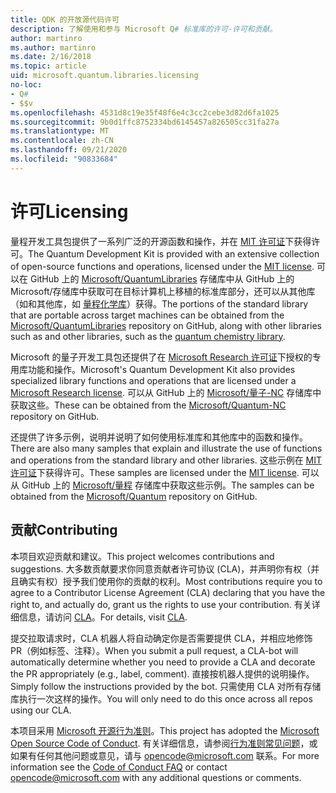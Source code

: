 ```yaml
---
title: QDK 的开放源代码许可
description: 了解使用和参与 Microsoft Q# 标准库的许可-许可和贡献。
author: martinro
ms.author: martinro
ms.date: 2/16/2018
ms.topic: article
uid: microsoft.quantum.libraries.licensing
no-loc:
- Q#
- $$v
ms.openlocfilehash: 4531d8c19e35f48f6e4c3cc2cebe3d82d6fa1025
ms.sourcegitcommit: 9b0d1ffc8752334bd6145457a826505cc31fa27a
ms.translationtype: MT
ms.contentlocale: zh-CN
ms.lasthandoff: 09/21/2020
ms.locfileid: "90833684"
---
```

# <a name="licensing"></a><span data-ttu-id="43a54-103">许可</span><span class="sxs-lookup"><span data-stu-id="43a54-103">Licensing</span></span> #

<span data-ttu-id="43a54-104">量程开发工具包提供了一系列广泛的开源函数和操作，并在 [MIT 许可证](https://github.com/Microsoft/Quantum/blob/main/LICENSE.txt)下获得许可。</span><span class="sxs-lookup"><span data-stu-id="43a54-104">The Quantum Development Kit is provided with an extensive collection of open-source functions and operations, licensed under the [MIT license](https://github.com/Microsoft/Quantum/blob/main/LICENSE.txt).</span></span>
<span data-ttu-id="43a54-105">可以在 GitHub 上的 [Microsoft/QuantumLibraries](https://github.com/Microsoft/QuantumLibraries) 存储库中从 GitHub 上的 Microsoft/存储库中获取可在目标计算机上移植的标准库部分，还可以从其他库（如和其他库，如 [量程化学库](xref:microsoft.quantum.chemistry.concepts.intro)）获得。</span><span class="sxs-lookup"><span data-stu-id="43a54-105">The portions of the standard library that are portable across target machines can be obtained from the [Microsoft/QuantumLibraries](https://github.com/Microsoft/QuantumLibraries) repository on GitHub, along with other libraries such as  and other libraries, such as the [quantum chemistry library](xref:microsoft.quantum.chemistry.concepts.intro).</span></span>

<span data-ttu-id="43a54-106">Microsoft 的量子开发工具包还提供了在 [Microsoft Research 许可证](https://github.com/Microsoft/Quantum-NC/blob/main/LICENSE)下授权的专用库功能和操作。</span><span class="sxs-lookup"><span data-stu-id="43a54-106">Microsoft's Quantum Development Kit also provides specialized library functions and operations that are licensed under a [Microsoft Research license](https://github.com/Microsoft/Quantum-NC/blob/main/LICENSE).</span></span>
<span data-ttu-id="43a54-107">可以从 GitHub 上的 [Microsoft/量子-NC](https://github.com/microsoft/quantum-nc) 存储库中获取这些。</span><span class="sxs-lookup"><span data-stu-id="43a54-107">These can be obtained from the [Microsoft/Quantum-NC](https://github.com/microsoft/quantum-nc) repository on GitHub.</span></span>

<span data-ttu-id="43a54-108">还提供了许多示例，说明并说明了如何使用标准库和其他库中的函数和操作。</span><span class="sxs-lookup"><span data-stu-id="43a54-108">There are also many samples that explain and illustrate the use of functions and operations from the standard library and other libraries.</span></span>
<span data-ttu-id="43a54-109">这些示例在 [MIT 许可证](https://github.com/Microsoft/Quantum/blob/main/LICENSE.txt)下获得许可。</span><span class="sxs-lookup"><span data-stu-id="43a54-109">These samples are licensed under the [MIT license](https://github.com/Microsoft/Quantum/blob/main/LICENSE.txt).</span></span>
<span data-ttu-id="43a54-110">可以从 GitHub 上的 [Microsoft/量程](https://github.com/Microsoft/Quantum) 存储库中获取这些示例。</span><span class="sxs-lookup"><span data-stu-id="43a54-110">The samples can be obtained from the [Microsoft/Quantum](https://github.com/Microsoft/Quantum) repository on GitHub.</span></span>

## <a name="contributing"></a><span data-ttu-id="43a54-111">贡献</span><span class="sxs-lookup"><span data-stu-id="43a54-111">Contributing</span></span> ##

<span data-ttu-id="43a54-112">本项目欢迎贡献和建议。</span><span class="sxs-lookup"><span data-stu-id="43a54-112">This project welcomes contributions and suggestions.</span></span>
<span data-ttu-id="43a54-113">大多数贡献要求你同意贡献者许可协议 (CLA)，并声明你有权（并且确实有权）授予我们使用你的贡献的权利。</span><span class="sxs-lookup"><span data-stu-id="43a54-113">Most contributions require you to agree to a Contributor License Agreement (CLA) declaring that you have the right to, and actually do, grant us the rights to use your contribution.</span></span> <span data-ttu-id="43a54-114">有关详细信息，请访问 [CLA](https://cla.microsoft.com)。</span><span class="sxs-lookup"><span data-stu-id="43a54-114">For details, visit [CLA](https://cla.microsoft.com).</span></span>

<span data-ttu-id="43a54-115">提交拉取请求时，CLA 机器人将自动确定你是否需要提供 CLA，并相应地修饰 PR（例如标签、注释）。</span><span class="sxs-lookup"><span data-stu-id="43a54-115">When you submit a pull request, a CLA-bot will automatically determine whether you need to provide a CLA and decorate the PR appropriately (e.g., label, comment).</span></span> <span data-ttu-id="43a54-116">直接按机器人提供的说明操作。</span><span class="sxs-lookup"><span data-stu-id="43a54-116">Simply follow the instructions provided by the bot.</span></span> <span data-ttu-id="43a54-117">只需使用 CLA 对所有存储库执行一次这样的操作。</span><span class="sxs-lookup"><span data-stu-id="43a54-117">You will only need to do this once across all repos using our CLA.</span></span>

<span data-ttu-id="43a54-118">本项目采用 [Microsoft 开源行为准则](https://opensource.microsoft.com/codeofconduct/)。</span><span class="sxs-lookup"><span data-stu-id="43a54-118">This project has adopted the [Microsoft Open Source Code of Conduct](https://opensource.microsoft.com/codeofconduct/).</span></span>
<span data-ttu-id="43a54-119">有关详细信息，请参阅[行为准则常见问题](https://opensource.microsoft.com/codeofconduct/faq/)，或如果有任何其他问题或意见，请与 [opencode@microsoft.com](mailto:opencode@microsoft.com) 联系。</span><span class="sxs-lookup"><span data-stu-id="43a54-119">For more information see the [Code of Conduct FAQ](https://opensource.microsoft.com/codeofconduct/faq/) or contact [opencode@microsoft.com](mailto:opencode@microsoft.com) with any additional questions or comments.</span></span>
